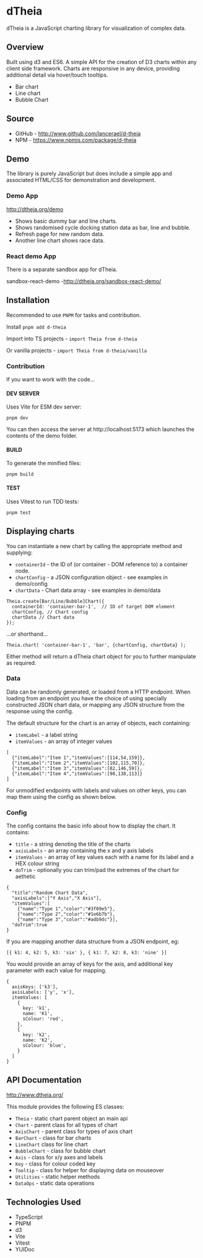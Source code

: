 # dTheia

dTheia is a JavaScript charting library for visualization of complex data.

## Overview

Built using d3 and ES6. A simple API for the creation of D3 charts within any client side framework.
Charts are responsive in any device, providing additional detail via hover/touch tooltips.

- Bar chart
- Line chart
- Bubble Chart

## Source

- GitHub - http://www.github.com/lancerael/d-theia
- NPM - https://www.npmjs.com/package/d-theia

## Demo

The library is purely JavaScript but does include a simple app and associated HTML/CSS for demonstration and development.

### Demo App

http://dtheia.org/demo

- Shows basic dummy bar and line charts.
- Shows randomised cycle docking station data as bar, line and bubble.
- Refresh page for new random data.
- Another line chart shows race data.

### React demo App

There is a separate sandbox app for dTheia.

sandbox-react-demo -http://dtheia.org/sandbox-react-demo/

## Installation

Recommended to use `PNPM` for tasks and contribution.

Install `pnpm add d-theia`

Import into TS projects - `import Theia from d-theia`

Or vanilla projects - `import Theia from d-theia/vanilla`

### Contribution

If you want to work with the code...

#### DEV SERVER

Uses Vite for ESM dev server:

`pnpm dev`

You can then access the server at http://localhost:5173 which launches the contents of the demo folder.

#### BUILD

To generate the minified files:

`pnpm build`

#### TEST

Uses Vitest to run TDD tests:

`pnpm test`

## Displaying charts

You can instantiate a new chart by calling the appropriate method and supplying:

- `containerId` - the ID of (or container - DOM reference to) a container node.
- `chartConfig` - a JSON configuration object - see examples in demo/config
- `chartData` - Chart data array - see examples in demo/data

```
Theia.create[Bar/Line/Bubble]Chart({
  containerId: 'container-bar-1',  // ID of target DOM element
  chartConfig, // Chart config
  chartData // Chart data
});
```

...or shorthand...

```
Theia.chart( 'container-bar-1', 'bar', {chartConfig, chartData} );
```

Either method will return a dTheia chart object for you to further manipulate as required.

### Data

Data can be randomly generated, or loaded from a HTTP endpoint. When loading from an endpoint you have the choice of
using specially constructed JSON chart data, or mapping any JSON structure from the response using the config.

The default structure for the chart is an array of objects, each containing:

- `itemLabel` - a label string
- `itemValues` - an array of integer values

```
[
  {"itemLabel":"Item 1","itemValues":[114,54,159]},
  {"itemLabel":"Item 2","itemValues":[102,115,70]},
  {"itemLabel":"Item 3","itemValues":[82,146,59]},
  {"itemLabel":"Item 4","itemValues":[90,138,113]}
]
```

For unmodified endpoints with labels and values on other keys, you can map them using the config as shown below.

### Config

The config contains the basic info about how to display the chart. It contains:

- `title` - a string denoting the title of the charts
- `axisLabels` - an array containing the x and y axis labels
- `itemValues` - an array of key values each with a name for its label and a HEX colour string
- `doTrim` - optionally you can trim/pad the extremes of the chart for aethetic

```
{
  "title":"Random Chart Data",
  "axisLabels":["Y Axis","X Axis"],
  "itemValues":[
    {"name":"Type 1","color":"#3f09e5"},
    {"name":"Type 2","color":"#1e6b7b"},
    {"name":"Type 3","color":"#adb9dc"}],
  "doTrim":true
}
```

If you are mapping another data structure from a JSON endpoint, eg:

`[{ k1: 4, k2: 5, k3: 'six' }, { k1: 7, k2: 8, k3: 'nine' }]`

You would provide an array of keys for the axis, and additional key parameter with each value for mapping.

```
{
  axisKeys: ['k3'],
  axisLabels: ['y', 'x'],
  itemValues: [
    {
      key: 'k1',
      name: 'K1',
      sColour: 'red',
    },
    {
      key: 'k2',
      name: 'K2',
      sColour: 'blue',
    }
  ]
}
```

## API Documentation

http://www.dtheia.org/

This module provides the following ES classes:

- `Theia` - static chart parent object an main api
- `Chart` - parent class for all types of chart
- `AxisChart` - parent class for types of axis chart
- `BarChart` - class for bar charts
- `LineChart` class for line chart
- `BubbleChart` - class for bubble chart
- `Axis` - class for x/y axes and labels
- `Key` - class for colour coded key
- `Tooltip` - class for helper for displaying data on mouseover
- `Utilities` - static helper methods
- `DataOps` - static data operations

## Technologies Used

- TypeScript
- PNPM
- d3
- Vite
- Vitest
- YUIDoc
